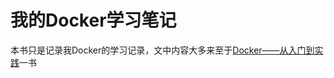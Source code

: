 # 我的Docker学习笔记

本书只是记录我Docker的学习记录，文中内容大多来至于[Docker——从入门到实践](https://yeasy.gitbooks.io/docker_practice/content/)一书
